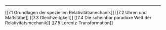 ***

[[7.1 Grundlagen der speziellen Relativitätsmechanik]]
[[7.2 Uhren und Maßstäbe]]
[[7.3 Gleichzeitgkeit]]
[[7.4 Die scheinbar paradoxe Welt der Relativitätsmechanik]]
[[7.5 Lorentz-Transformation]]

